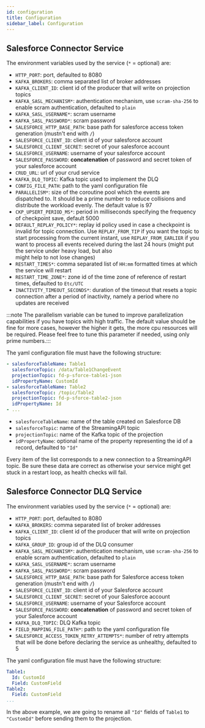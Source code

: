 ```yaml
---
id: configuration
title: Configuration
sidebar_label: Configuration
---
```




## Salesforce Connector Service

The environment variables used by the service (`*` = optional) are:
- `HTTP_PORT`: port, defaulted to 8080
- `KAFKA_BROKERS`: comma separated list of broker addresses
- `KAFKA_CLIENT_ID`: client id of the producer that will write on projection topics
- `KAFKA_SASL_MECHANISM*`: authentication mechanism, use `scram-sha-256` to enable scram authentication, defaulted to `plain`
- `KAFKA_SASL_USERNAME*`: scram username
- `KAFKA_SASL_PASSWORD*`: scram password
- `SALESFORCE_HTTP_BASE_PATH`: base path for salesforce access token generation (mustn't end with `/`)
- `SALESFORCE_CLIENT_ID`: client id of your salesforce account
- `SALESFORCE_CLIENT_SECRET`: secret of your salesforce account
- `SALESFORCE_USERNAME`: username of your salesforce account
- `SALESFORCE_PASSWORD`: **concatenation** of password and secret token of your salesforce account
- `CRUD_URL`: url of your crud service
- `KAFKA_DLQ_TOPIC`: Kafka topic used to implement the DLQ
- `CONFIG_FILE_PATH`: path to the yaml configuration file
- `PARALLELISM*`: size of the coroutine pool which the events are dispatched to. It should be a prime number to reduce
  collisions and distribute the workload evenly. The default value is 97
- `CKP_UPSERT_PERIOD_MS*`: period in milliseconds specifying the frequency of checkpoint save, default 5000
- `DEFAULT_REPLAY_POLICY*`: replay id policy used in case a checkpoint is invalid for topic connection. Use
  `REPLAY_FROM_TIP` if you want the topic to start processing from the current instant, use `REPLAY_FROM_EARLIER` if
  you want to process all events received during the last 24 hours (might put the service under heavy load, but also  
  might help to not lose changes)
- `RESTART_TIMES*`: comma separated list of `HH:mm` formatted times at which the service will restart
- `RESTART_TIME_ZONE*`: zone id of the time zone of reference of restart times, defaulted to `Etc/UTC`
- `INACTIVITY_TIMEOUT_SECONDS*`: duration of the timeout that resets a topic connection after a period of inactivity, 
  namely a period where no updates are received

:::note The parallelism variable can be tuned to improve parallelization capabilities if you have topics with high traffic.
The default value should be fine for more cases, however the higher it gets, the more cpu resources will be required.
Please feel free to tune this parameter if needed, using only prime numbers.:::

The yaml configuration file must have the following structure:

```yaml
- salesforceTableName: Table1
  salesforceTopic: /data/Table1ChangeEvent
  projectionTopic: fd-p-sforce-table1-json
  idPropertyName: CustomId
- salesforceTableName: Table2
  salesforceTopic: /topic/Table2
  projectionTopic: fd-p-sforce-table2-json
  idPropertyName: Id
- ...
```

- `salesforceTableName`: name of the table created on Salesforce DB
- `salesforceTopic`: name of the StreamingAPI topic
- `projectionTopic`: name of the Kafka topic of the projection
- `idPropertyName`: optional name of the property representing the id of a record, defaulted to `"Id"`

Every item of the list corresponds to a new connection to a StreamingAPI topic. Be sure these data are correct as
otherwise your service might get stuck in a restart loop, as health checks will fail.

## Salesforce Connector DLQ Service

The environment variables used by the service (`*` = optional) are:
- `HTTP_PORT`: port, defaulted to 8080
- `KAFKA_BROKERS`: comma separated list of broker addresses
- `KAFKA_CLIENT_ID`: client id of the producer that will write on projection topics
- `KAFKA_GROUP_ID`: group id of the DLQ consumer
- `KAFKA_SASL_MECHANISM*`: authentication mechanism, use `scram-sha-256` to enable scram authentication, defaulted to `plain`
- `KAFKA_SASL_USERNAME*`: scram username
- `KAFKA_SASL_PASSWORD*`: scram password
- `SALESFORCE_HTTP_BASE_PATH`: base path for Salesforce access token generation (mustn't end with `/`)
- `SALESFORCE_CLIENT_ID`: client id of your Salesforce account
- `SALESFORCE_CLIENT_SECRET`: secret of your Salesforce account
- `SALESFORCE_USERNAME`: username of your Salesforce account
- `SALESFORCE_PASSWORD`: **concatenation** of password and secret token of your Salesforce account
- `KAFKA_DLQ_TOPIC`: DLQ Kafka topic
- `FIELD_MAPPING_FILE_PATH*`: path to the yaml configuration file
- `SALESFORCE_ACCESS_TOKEN_RETRY_ATTEMPTS*`: number of retry attempts that will be done before declaring the service as
  unhealthy, defaulted to 5

The yaml configuration file must have the following structure:

```yaml
Table1:
  Id: CustomId
  Field: CustomField
Table2:
  Field: CustomField
...
```

In the above example, we are going to rename all `"Id"` fields of `Table1` to `"CustomId"` before sending them to the 
projection.
